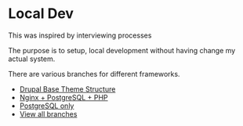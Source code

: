 # Local Dev

This was inspired by interviewing processes

The purpose is to setup, local development without having change my actual system.

There are various branches for different frameworks.
- [Drupal Base Theme Structure](https://github.com/pierrecdevs/local-dev/tree/drupal-theme)
- [Nginx + PostgreSQL + PHP](https://github.com/pierrecdevs/local-dev/tree/npp)
- [PostgreSQL only](https://github.com/pierrecdevs/local-dev/tree/postgresql)
- [View all branches](https://github.com/pierrecdevs/local-dev/branches)